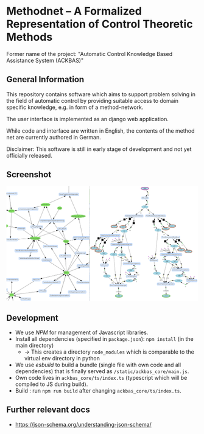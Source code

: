 # Methodnet – A Formalized Representation of Control Theoretic Methods

Former name of the project: "Automatic Control Knowledge Based Assistance System (ACKBAS)"

## General Information

This repository contains software which aims to support problem solving in the field of automatic control by providing suitable access to domain specific knowledge, e.g. in form of a method-network.

The user interface is implemented as an django web application.

While code and interface are written in English, the contents of the method net are currently authored in German.


Disclaimer: This software is still in early stage of development and not yet officially released.

## Screenshot
![Screenshot showing web interface](screenshot.png)

## Development

- We use *NPM* for management of Javascript libraries.
- Install all dependencies (specified in `package.json`): `npm install` (in the main directory)
  - → This creates a directory `node_modules` which is comparable to the virtual env directory in python
- We use *esbuild* to build a bundle (single file with own code and all dependencies) that is finally served as `/static/ackbas_core/main.js`.
- Own code lives in `ackbas_core/ts/index.ts` (typescript which will be compiled to JS during build).
- Build : run `npm run build` after changing `ackbas_core/ts/index.ts`.

## Further relevant docs

- https://json-schema.org/understanding-json-schema/

